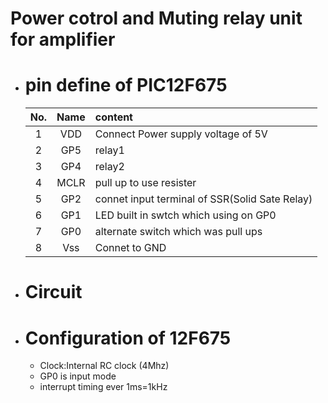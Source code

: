 # Power cotrol and Muting relay unit for amplifier

- # pin define of PIC12F675   

    |No.|Name|content|   
    |:-:|:--:|:-----|   
    |1  |VDD |Connect Power supply voltage of 5V|
    |2  |GP5 |relay1 |
    |3  |GP4 |relay2 |
    |4  |MCLR|pull up to use resister|
    |5  |GP2 |connet input terminal of SSR(Solid Sate Relay)|
    |6  |GP1 |LED built in swtch which using on GP0|
    |7  |GP0 |alternate switch which was pull ups|
    |8  |Vss |Connet to GND|
    
- # Circuit

- # Configuration of 12F675   
    
    - Clock:Internal RC clock (4Mhz)   
    - GP0 is input mode 
    - interrupt timing ever 1ms=1kHz


